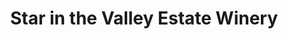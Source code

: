 ---
title: "Star in the Valley Estate Winery"
url: /strasburg/star-in-the-valley-estate-winery/
shop: Spirituosen
---